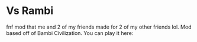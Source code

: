 # Vs Rambi
 fnf mod that me and 2 of my friends made for 2 of my other friends lol. Mod based off of Bambi Civilization. You can play it here: 
